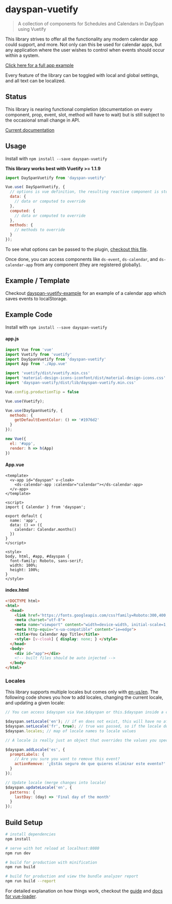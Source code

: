 # dayspan-vuetify

> A collection of components for Schedules and Calendars in DaySpan using Vuetify

This library strives to offer all the functionality any modern calendar app could support, and more. Not only can this be used for calendar apps, but any application where the user wishes to control when events should occur within a system.

[Click here for a full app example](https://clickermonkey.github.io/dayspan-vuetify/example/)

Every feature of the library can be toggled with local and global settings, and all text can be localized.

## Status

This library is nearing functional completion (documentation on every component, prop, event, slot, method will have to wait) but is still subject to the occasional small change in API.

[Current documentation](docs/README.md)

## Usage

Install with `npm install --save dayspan-vuetify`

**This library works best with Vuetify >= 1.1.9**

```javascript
import DaySpanVuetify from 'dayspan-vuetify'

Vue.use( DaySpanVuetify, {
  // options is vue definition, the resulting reactive component is stored in components as this.$dayspan or Vue.$dayspan
  data: {
    // data or computed to override
  },
  computed: {
    // data or computed to override
  },
  methods: {
    // methods to override
  }
});
```

To see what options can be passed to the plugin, [checkout this file](src/component.js).

Once done, you can access components like `ds-event`, `ds-calendar`, and `ds-calendar-app` from any component (they are registered globally).

## Example / Template

Checkout [dayspan-vuetify-example](https://github.com/ClickerMonkey/dayspan-vuetify-example) for an example of a calendar app which saves events to localStorage.

## Example Code

Install with `npm install --save dayspan-vuetify`

#### app.js
```javascript
import Vue from 'vue'
import Vuetify from 'vuetify'
import DaySpanVuetify from 'dayspan-vuetify'
import App from './App.vue'

import 'vuetify/dist/vuetify.min.css'
import 'material-design-icons-iconfont/dist/material-design-icons.css'
import 'dayspan-vuetify/dist/lib/dayspan-vuetify.min.css'

Vue.config.productionTip = false

Vue.use(Vuetify);

Vue.use(DaySpanVuetify, {
  methods: {
    getDefaultEventColor: () => '#1976d2'
  }
});

new Vue({
  el: '#app',
  render: h => h(App)
})
```

#### App.vue
```vue
<template>
  <v-app id="dayspan" v-cloak>
    <ds-calendar-app :calendar="calendar"></ds-calendar-app>
  </v-app>
</template>

<script>
import { Calendar } from 'dayspan';

export default {
  name: 'app',
  data: () => ({
    calendar: Calendar.months()
  })
}
</script>

<style>
body, html, #app, #dayspan {
  font-family: Roboto, sans-serif;
  width: 100%;
  height: 100%;
}
</style>
```

#### index.html
```html
<!DOCTYPE html>
<html>
  <head>
    <link href='https://fonts.googleapis.com/css?family=Roboto:300,400,500,700|Material+Icons' rel="stylesheet">
    <meta charset="utf-8">
    <meta name="viewport" content="width=device-width, initial-scale=1, maximum-scale=1, user-scalable=no, minimal-ui">
    <meta http-equiv="x-ua-compatible" content="ie=edge">
    <title>You Calendar App Title</title>
    <style> [v-cloak] { display: none; } </style>
  </head>
  <body>
    <div id="app"></div>
    <!-- built files should be auto injected -->
  </body>
</html>
```

### Locales

This library supports multiple locales but comes only with [en-us/en](https://github.com/ClickerMonkey/dayspan-vuetify/blob/master/src/locales/en.js). The following code shows you how to add locales, changing the current locale, and updating a given locale:

```javascript
// You can access $dayspan via Vue.$dayspan or this.$dayspan inside a component.

$dayspan.setLocale('en'); // if en does not exist, this will have no affect
$dayspan.setLocale('fr', true); // true was passed, so if the locale does not exist an error is thrown
$dayspan.locales; // map of locale names to locale values

// A locale is really just an object that overrides the values you specify found in $dayspan. A locale does not need to specify all possible values, just ones that should be overriden when setLocale is called.

$dayspan.addLocale('es', {
  promptLabels: {
    // Are you sure you want to remove this event?
    actionRemove: '¿Estás seguro de que quieres eliminar este evento?'
  }
});

// Update locale (merge changes into locale)
$dayspan.updateLocale('en', {
  patterns: {
    lastDay: (day) => 'Final day of the month'
  }
});
```

## Build Setup

``` bash
# install dependencies
npm install

# serve with hot reload at localhost:8080
npm run dev

# build for production with minification
npm run build

# build for production and view the bundle analyzer report
npm run build --report
```

For detailed explanation on how things work, checkout the [guide](http://vuejs-templates.github.io/webpack/) and [docs for vue-loader](http://vuejs.github.io/vue-loader).
